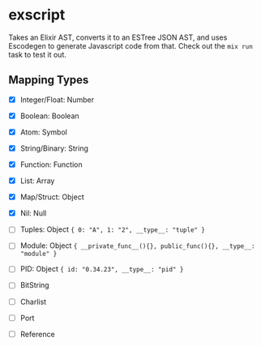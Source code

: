# exscript

Takes an Elixir AST, converts it to an ESTree JSON AST, and uses Escodegen to generate Javascript code from that. Check out the `mix run` task to test it out.

## Mapping Types

- [x] Integer/Float: Number
- [x] Boolean: Boolean
- [x] Atom: Symbol
- [x] String/Binary: String
- [x] Function: Function
- [x] List: Array
- [x] Map/Struct: Object
- [x] Nil: Null

- [ ] Tuples: Object `{ 0: "A", 1: "2", __type__: "tuple" }`
- [ ] Module: Object `{ __private_func__(){}, public_func(){}, __type__: "module" }`
- [ ] PID: Object `{ id: "0.34.23", __type__: "pid" }`

- [ ] BitString
- [ ] Charlist
- [ ] Port
- [ ] Reference
